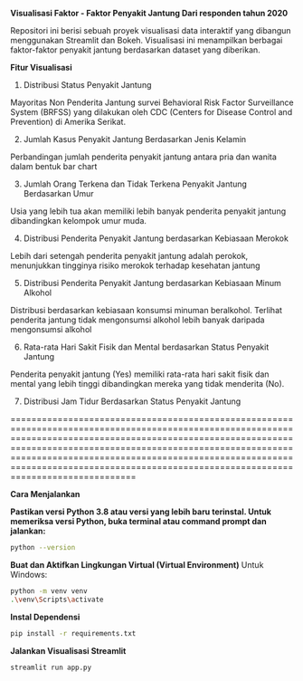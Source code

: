 **Visualisasi  Faktor - Faktor Penyakit Jantung Dari responden tahun 2020**

Repositori ini berisi sebuah proyek visualisasi data interaktif yang dibangun menggunakan Streamlit dan Bokeh. Visualisasi ini menampilkan berbagai faktor-faktor penyakit jantung berdasarkan dataset yang diberikan.

**Fitur Visualisasi**

1.  Distribusi Status Penyakit Jantung
   
Mayoritas Non Penderita Jantung survei Behavioral Risk Factor Surveillance System (BRFSS) yang dilakukan oleh CDC (Centers for Disease Control and Prevention) di Amerika Serikat.

2.  Jumlah Kasus Penyakit Jantung Berdasarkan Jenis Kelamin

Perbandingan jumlah penderita penyakit jantung antara pria dan wanita dalam bentuk bar chart

3. Jumlah Orang Terkena dan Tidak Terkena Penyakit Jantung Berdasarkan Umur

Usia yang lebih tua akan memiliki lebih banyak penderita penyakit jantung dibandingkan kelompok umur muda.

4. Distribusi Penderita Penyakit Jantung berdasarkan Kebiasaan Merokok

Lebih dari setengah penderita penyakit jantung adalah perokok, menunjukkan tingginya risiko merokok terhadap kesehatan jantung

5. Distribusi Penderita Penyakit Jantung berdasarkan Kebiasaan Minum Alkohol

Distribusi berdasarkan kebiasaan konsumsi minuman beralkohol. Terlihat penderita jantung tidak mengonsumsi alkohol lebih banyak daripada mengonsumsi alkohol

6. Rata-rata Hari Sakit Fisik dan Mental berdasarkan Status Penyakit Jantung

Penderita penyakit jantung (Yes) memiliki rata-rata hari sakit fisik dan mental yang lebih tinggi dibandingkan mereka yang tidak menderita (No).

7. Distribusi Jam Tidur Berdasarkan Status Penyakit Jantung

============================================================================================================================================================================================================================================================================================================================================================


**Cara Menjalankan**


**Pastikan versi Python 3.8 atau versi yang lebih baru terinstal. Untuk memeriksa versi Python, buka terminal atau command prompt dan jalankan:**
```bash
python --version
```

**Buat dan Aktifkan Lingkungan Virtual (Virtual Environment)**
Untuk Windows:
```bash
python -m venv venv
.\venv\Scripts\activate
```

**Instal Dependensi**
```bash
pip install -r requirements.txt
```

**Jalankan Visualisasi Streamlit**
```bash
streamlit run app.py
```

